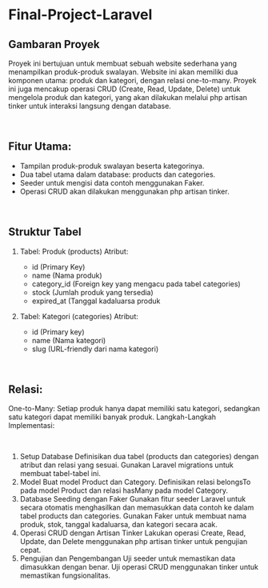 # Final-Project-Laravel



## Gambaran Proyek
Proyek ini bertujuan untuk membuat sebuah website sederhana yang menampilkan produk-produk swalayan. Website ini akan memiliki dua komponen utama: produk dan kategori, 
dengan relasi one-to-many. Proyek ini juga mencakup operasi CRUD (Create, Read, Update, Delete) untuk mengelola produk dan kategori, yang akan dilakukan melalui php artisan 
tinker untuk interaksi langsung dengan database.

<br>

## Fitur Utama:
- Tampilan produk-produk swalayan beserta kategorinya.
- Dua tabel utama dalam database: products dan categories.
- Seeder untuk mengisi data contoh menggunakan Faker.
- Operasi CRUD akan dilakukan menggunakan php artisan tinker.

<br>

## Struktur Tabel

1. Tabel: Produk (products) <n>
   Atribut:
   - id (Primary Key)
   - name (Nama produk)
   - category_id (Foreign key yang mengacu pada tabel categories)
   - stock (Jumlah produk yang tersedia)
   - expired_at (Tanggal kadaluarsa produk
     
2. Tabel: Kategori (categories) <n>
   Atribut:
   - id (Primary key)
   - name (Nama kategori)
   - slug (URL-friendly dari nama kategori)

<br>
     
## Relasi:
One-to-Many: Setiap produk hanya dapat memiliki satu kategori, sedangkan satu kategori dapat memiliki banyak produk.
Langkah-Langkah Implementasi:

<br>


1. Setup Database
Definisikan dua tabel (products dan categories) dengan atribut dan relasi yang sesuai.
Gunakan Laravel migrations untuk membuat tabel-tabel ini.
2. Model
Buat model Product dan Category.
Definisikan relasi belongsTo pada model Product dan relasi hasMany pada model Category.
3. Database Seeding dengan Faker
Gunakan fitur seeder Laravel untuk secara otomatis menghasilkan dan memasukkan data contoh ke dalam tabel products dan categories.
Gunakan Faker untuk membuat nama produk, stok, tanggal kadaluarsa, dan kategori secara acak.
4. Operasi CRUD dengan Artisan Tinker
Lakukan operasi Create, Read, Update, dan Delete menggunakan php artisan tinker untuk pengujian cepat.
5. Pengujian dan Pengembangan
Uji seeder untuk memastikan data dimasukkan dengan benar.
Uji operasi CRUD menggunakan tinker untuk memastikan fungsionalitas.
